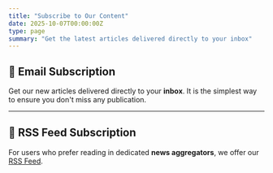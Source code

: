 ```yaml
---
title: "Subscribe to Our Content"
date: 2025-10-07T00:00:00Z
type: page
summary: "Get the latest articles delivered directly to your inbox"
---
```


## 📧 Email Subscription

Get our new articles delivered directly to your **inbox**. It is the simplest way to ensure you don't miss any publication.

<script>
    (function(w,d,e,u,f,l,n){w[f]=w[f]||function(){(w[f].q=w[f].q||[])
    .push(arguments);},l=d.createElement(e),l.async=1,l.src=u,
    n=d.getElementsByTagName(e)[0],n.parentNode.insertBefore(l,n);})
    (window,document,'script','https://assets.mailerlite.com/js/universal.js','ml');
    ml('account', '1837025');
</script>

<div class="ml-embedded" data-form="lLC97z"></div>

---

## 📰 RSS Feed Subscription

For users who prefer reading in dedicated **news aggregators**, we offer our [RSS Feed](/en/post/index.xml).